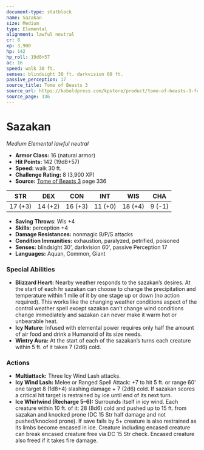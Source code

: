 ```yaml
---
document-type: statblock
name: Sazakan
size: Medium
type: Elemental
alignment: lawful neutral
cr: 8
xp: 3,900
hp: 142
hp_roll: 19d8+57
ac: 16
speed: walk 30 ft.
senses: blindsight 30 ft. darkvision 60 ft. 
passive_perception: 17
source_title: Tome of Beasts 3
source_url: https://koboldpress.com/kpstore/product/tome-of-beasts-3-for-5th-edition/
source_page: 336
---
```


# Sazakan

*Medium* *Elemental* *lawful neutral*

- **Armor Class:** 16 (natural armor)
- **Hit Points:** 142 (19d8+57)
- **Speed:** walk 30 ft.
- **Challenge Rating:** 8 (3,900 XP)
- **Source:** [Tome of Beasts 3](https://koboldpress.com/kpstore/product/tome-of-beasts-3-for-5th-edition/) page 336

| STR | DEX | CON | INT | WIS | CHA |
| --- | --- | --- | --- | --- | --- |
| 17 (+3) | 14 (+2) | 16 (+3) | 11 (+0) | 18 (+4) | 9 (-1) |

- **Saving Throws**: Wis +4
- **Skills:** perception +4
- **Damage Resistances:** nonmagic B/P/S attacks
- **Condition Immunities:** exhaustion, paralyzed, petrified, poisoned
- **Senses:** blindsight 30', darkvision 60', passive Perception 17
- **Languages:** Aquan, Common, Giant

### Special Abilities

- **Blizzard Heart:** Nearby weather responds to the sazakan’s desires. At the start of each hr sazakan can choose to change the precipitation and temperature within 1 mile of it by one stage up or down (no action required). This works like the changing weather conditions aspect of the control weather spell except sazakan can’t change wind conditions change immediately and sazakan can never make it warm hot or unbearable heat.
- **Icy Nature:** Infused with elemental power requires only half the amount of air food and drink a Humanoid of its size needs.
- **Wintry Aura:** At the start of each of the sazakan’s turns each creature within 5 ft. of it takes 7 (2d6) cold.

### Actions

- **Multiattack:** Three Icy Wind Lash attacks.
- **Icy Wind Lash:** Melee or Ranged Spell Attack: +7 to hit 5 ft. or range 60' one target 8 (1d8+4) slashing damage + 7 (2d6) cold. If sazakan scores a critical hit target is restrained by ice until end of its next turn.
- **Ice Whirlwind (Recharge 5–6):** Surrounds itself in icy wind. Each creature within 10 ft. of it:  28 (8d6) cold and pushed up to 15 ft. from sazakan and knocked prone (DC 15 Str half damage and not pushed/knocked prone). If save fails by 5+ creature is also restrained as its limbs become encased in ice. Creature including encased creature can break encased creature free via DC 15 Str check. Encased creature also freed if it takes fire damage.
